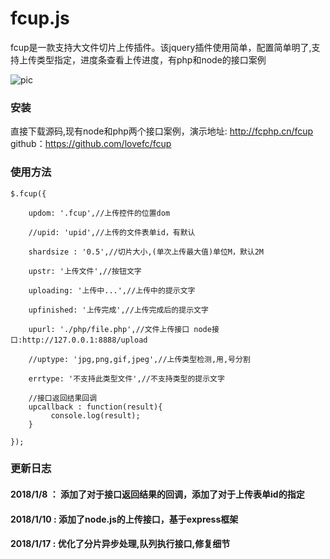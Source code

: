 # fcup.js

fcup是一款支持大文件切片上传插件。该jquery插件使用简单，配置简单明了,支持上传类型指定，进度条查看上传进度，有php和node的接口案例

![pic](http://fcphp.cn/fcup/jt.png)

### 安装
直接下载源码,现有node和php两个接口案例，演示地址: http://fcphp.cn/fcup github：https://github.com/lovefc/fcup

### 使用方法
````
$.fcup({

    updom: '.fcup',//上传控件的位置dom
     
    //upid: 'upid',//上传的文件表单id，有默认
     
    shardsize : '0.5',//切片大小,(单次上传最大值)单位M，默认2M
     
    upstr: '上传文件',//按钮文字
     
    uploading: '上传中...',//上传中的提示文字
     
    upfinished: '上传完成',//上传完成后的提示文字
     
    upurl: './php/file.php',//文件上传接口 node接口:http://127.0.0.1:8888/upload
     
    //uptype: 'jpg,png,gif,jpeg',//上传类型检测,用,号分割
     
    errtype: '不支持此类型文件',//不支持类型的提示文字
     
    //接口返回结果回调
    upcallback : function(result){
         console.log(result);
    }
     
});
````
### 更新日志
#### 2018/1/8  ： 添加了对于接口返回结果的回调，添加了对于上传表单id的指定
#### 2018/1/10 :  添加了node.js的上传接口，基于express框架
#### 2018/1/17 :  优化了分片异步处理,队列执行接口,修复细节
